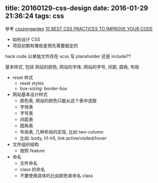 title: 20160129-css-design
date: 2016-01-29 21:36:24
tags: css
---

参考 
[csszengarden](http://www.csszengarden.com/)
[10 BEST CSS PRACTICES TO IMPROVE YOUR CODE](http://www.webdesignerdepot.com/2009/05/10-best-css-practices-to-improve-your-code/)

- 如何设计 CSS
- 项目初期有哪些是预先需要敲定的

hack code 以单独文件存在
scss 写 placeholder 还是 include??

基本样式, 包括 网站的颜色, 网站的字体, 网站的字号, 间距, 圆角, 布局


- reset 样式 
  * reset styles
  * box-sizing: border-box
- 网站基本设计样式  
  * 颜色表, 网站的颜色只能从这个表中选取
  * 字体表
  * 字号表
  * 间距表
  * 圆角表
  * 布局表, 几种布局的实现, 比如 two-column
  * 比如: body, h1-h5, link:active/visited/hover
- 文件组织结构
  * 按照 feature
- 命名
   * 文件命名
   * class 的命名
   * 不要使用具体的比如颜色来命名 class
   






